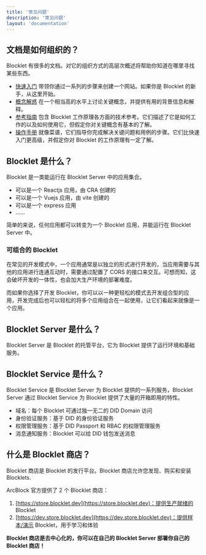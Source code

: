 ```yaml
---
title: '常见问题'
description: '常见问题'
layout: 'documentation'
---
```


## 文档是如何组织的？

Blocklet 有很多的文档。对它的组织方式的高层次概述将帮助你知道在哪里寻找某些东西。

- [快速入门](./quick-start) 带领你通过一系列的步骤来创建一个网站。如果你是 Blocklet 的新手，从这里开始。
- [概念解惑](./conceptual) 在一个相当高的水平上讨论关键概念，并提供有用的背景信息和解释。
- [参考指南](./reference) 包含 Blocklet 工作原理各方面的技术参考。它们描述了它是如何工作的以及如何使用它，但假定你对关键概念有基本的了解。
- [操作手册](./how-to) 就像菜谱，它们指导你完成解决关键问题和用例的步骤。它们比快速入门更高级，并假定你对 Blocklet 的工作原理有一定了解。

## Blocklet 是什么？

Blocklet 是一类能运行在 Blocklet Server 中的应用集合。

- 可以是一个 Reactjs 应用，由 CRA 创建的
- 可以是一个 Vuejs 应用，由 vite 创建的
- 可以是一个 express 应用
- ......

简单的来说，任何应用都可以转变为一个 Blocklet 应用，并能运行在 Blocklet Server 中。

### 可组合的 Blocklet

在常见的开发模式中，一个应用通常是以独立的形式进行开发的，当应用需要与其他的应用进行连通互动时，需要通过配置了 CORS 的接口来交互。可想而知，这会破坏开发的一体性，也会加大生产环境的部署难度。

而如果你选择了开发 Blocklet，你可以以一种更轻松的模式去开发组合型的应用，开发完成后也可以轻松的将多个应用组合在一起使用，让它们看起来就像是一个应用。

## Blocklet Server 是什么？

Blocklet Server 是 Blocklet 的托管平台，它为 Blocklet 提供了运行环境和基础服务。

## Blocklet Service 是什么？

Blocklet Service 是 Blocklet Server 为 Blocklet 提供的一系列服务，Blocklet Server 通过 Blocklet Service 为 Blocklet 提供了大量的开箱即用的特性。

- 域名：每个 Blocklet 可通过独一无二的 DID Domain 访问
- 身份验证服务：基于 DID 的身份验证服务
- 权限管理服务：基于 DID Passport 和 RBAC 的权限管理服务
- 消息通知服务：Blocklet 可以给 DID 钱包发送消息

## 什么是 Blocklet 商店？

Blocklet 商店是 Blocklet 的发行平台。Blocklet 商店允许您发现、购买和安装 Blocklets.

ArcBlock 官方提供了 2 个 Blocklet 商店：

1. [https://store.blocklet.dev](https://store.blocklet.dev)：提供生产就绪的 Blocklet
2. [https://dev.store.blocklet.dev](https://dev.store.blocklet.dev)：提供样本/演示 Blocklet，用于学习和体验

**Blocklet 商店是去中心化的，你可以在自己的 Blocklet Server 部署你自己的 Blocklet 商店！**
